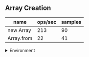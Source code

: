 ## Array Creation

|name|ops/sec|samples|
|-|-|-|
|new Array|213|90|
|Array.from|22|41|


<details>
<summary>Environment</summary>

* __Machine:__ linux x64 | 4 vCPUs | 15.2GB Mem
* __Run:__ Fri May 03 2024 20:30:49 GMT+0000 (Coordinated Universal Time)
</details>

<!--
{"environment":{"platform":"linux","arch":"x64","cpus":4,"totalMemory":15.245216369628906},"benchmarks":[{"name":"new Array","opsSec":213.32984953765558,"samples":2},{"name":"Array.from","opsSec":22.227805136064536,"samples":2}]}-->
